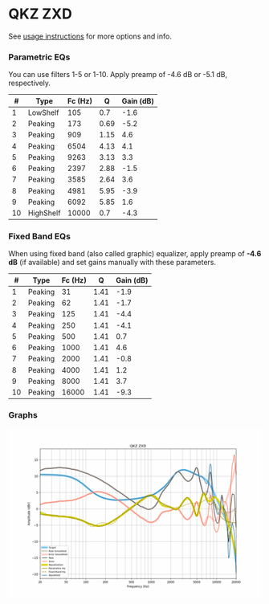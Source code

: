 # QKZ ZXD
See [usage instructions](https://github.com/jaakkopasanen/AutoEq#usage) for more options and info.

### Parametric EQs
You can use filters 1-5 or 1-10. Apply preamp of -4.6 dB or -5.1 dB, respectively.

|   # | Type      |   Fc (Hz) |    Q |   Gain (dB) |
|-----|-----------|-----------|------|-------------|
|   1 | LowShelf  |       105 | 0.7  |        -1.6 |
|   2 | Peaking   |       173 | 0.69 |        -5.2 |
|   3 | Peaking   |       909 | 1.15 |         4.6 |
|   4 | Peaking   |      6504 | 4.13 |         4.1 |
|   5 | Peaking   |      9263 | 3.13 |         3.3 |
|   6 | Peaking   |      2397 | 2.88 |        -1.5 |
|   7 | Peaking   |      3585 | 2.64 |         3.6 |
|   8 | Peaking   |      4981 | 5.95 |        -3.9 |
|   9 | Peaking   |      6092 | 5.85 |         1.6 |
|  10 | HighShelf |     10000 | 0.7  |        -4.3 |

### Fixed Band EQs
When using fixed band (also called graphic) equalizer, apply preamp of **-4.6 dB** (if available) and set gains manually with these parameters.

|   # | Type    |   Fc (Hz) |    Q |   Gain (dB) |
|-----|---------|-----------|------|-------------|
|   1 | Peaking |        31 | 1.41 |        -1.9 |
|   2 | Peaking |        62 | 1.41 |        -1.7 |
|   3 | Peaking |       125 | 1.41 |        -4.4 |
|   4 | Peaking |       250 | 1.41 |        -4.1 |
|   5 | Peaking |       500 | 1.41 |         0.7 |
|   6 | Peaking |      1000 | 1.41 |         4.6 |
|   7 | Peaking |      2000 | 1.41 |        -0.8 |
|   8 | Peaking |      4000 | 1.41 |         1.2 |
|   9 | Peaking |      8000 | 1.41 |         3.7 |
|  10 | Peaking |     16000 | 1.41 |        -9.3 |

### Graphs
![](./QKZ%20ZXD.png)
